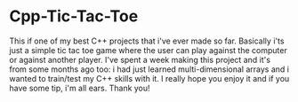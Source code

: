 # Cpp-Tic-Tac-Toe
This if one of my best C++ projects that i've ever made so far.
Basically i'ts just a simple tic tac toe game where the user can play against the computer or against another player.
I've spent a week making this project and it's from some months ago too: i had just learned multi-dimensional arrays and i wanted to train/test my C++ skills with it.
I really hope you enjoy it and if you have some tip, i'm all ears. Thank you!

